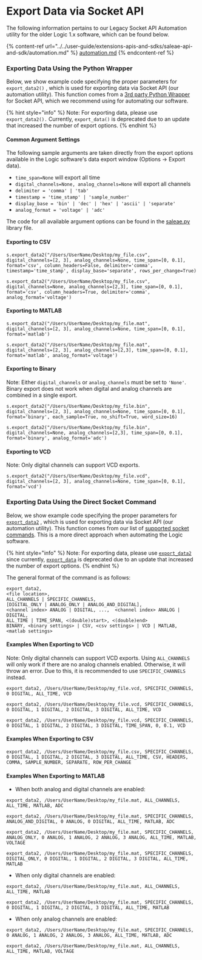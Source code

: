 # Export Data via Socket API

The following information pertains to our Legacy Socket API Automation utility for the older Logic 1.x software, which can be found below.

{% content-ref url="../../user-guide/extensions-apis-and-sdks/saleae-api-and-sdk/automation.md" %}
[automation.md](../../user-guide/extensions-apis-and-sdks/saleae-api-and-sdk/automation.md)
{% endcontent-ref %}

### Exporting Data Using the Python Wrapper

Below, we show example code specifying the proper parameters for `export_data2()` , which is used for exporting data via Socket API (our automation utility). This function comes from a [3rd party Python Wrapper](https://github.com/ppannuto/python-saleae) for Socket API, which we recommend using for automating our software.

{% hint style="info" %}
Note: For exporting data, please use `export_data2().` Currently, `export_data()` is deprecated due to an update that increased the number of export options.
{% endhint %}

#### Common Argument Settings

The following sample arguments are taken directly from the export options available in the Logic software's data export window (Options -> Export data).

* `time_span=None` will export all time
* `digital_channels=None, analog_channels=None` will export all channels
* `delimiter = 'comma' | 'tab'`
* `timestamp = 'time_stamp' | 'sample_number'`
* `display_base = 'bin' | 'dec' | 'hex' | 'ascii' | 'separate'`
* `analog_format = 'voltage' | 'adc'`

The code for all available argument options can be found in the [saleae.py](https://github.com/ppannuto/python-saleae/blob/master/saleae/saleae.py) library file.

#### Exporting to CSV

`s.export_data2("/Users/UserName/Desktop/my_file.csv", digital_channels=[2, 3], analog_channels=None, time_span=[0, 0.1], format='csv', column_headers=False, delimiter='comma', timestamp='time_stamp', display_base='separate', rows_per_change=True)`

`s.export_data2("/Users/UserName/Desktop/my_file.csv", digital_channels=None, analog_channels=[2,3], time_span=[0, 0.1], format='csv', column_headers=True, delimiter='comma', analog_format='voltage')`

#### Exporting to MATLAB

`s.export_data2("/Users/UserName/Desktop/my_file.mat", digital_channels=[2, 3], analog_channels=None, time_span=[0, 0.1], format='matlab')`

`s.export_data2("/Users/UserName/Desktop/my_file.mat", digital_channels=[2, 3], analog_channels=[2,3], time_span=[0, 0.1], format='matlab', analog_format='voltage')`

#### Exporting to Binary

Note: Either `digital_channels` or `analog_channels` must be set to `'None'`. Binary export does not work when digital and analog channels are combined in a single export.

`s.export_data2("/Users/UserName/Desktop/my_file.bin", digital_channels=[2, 3], analog_channels=None, time_span=[0, 0.1], format='binary', each_sample=True, no_shift=True, word_size=16)`

`s.export_data2("/Users/UserName/Desktop/my_file.bin", digital_channels=None, analog_channels=[2,3], time_span=[0, 0.1], format='binary', analog_format='adc')`

#### Exporting to VCD

Note: Only digital channels can support VCD exports.

`s.export_data2("/Users/UserName/Desktop/my_file.vcd", digital_channels=[2, 3], analog_channels=None, time_span=[0, 0.1], format='vcd')`

### Exporting Data Using the Direct Socket Command

Below, we show example code specifying the proper parameters for [`export_data2`](https://github.com/saleae/SaleaeSocketApi/blob/master/Doc/Logic%20Socket%20API%20Users%20Guide.md#export-data-2) , which is used for exporting data via Socket API (our automation utility). This function comes from our list of [supported socket commands](https://github.com/saleae/SaleaeSocketApi/blob/master/Doc/Logic%20Socket%20API%20Users%20Guide.md). This is a more direct approach when automating the Logic software.

{% hint style="info" %}
Note: For exporting data, please use [`export_data2`](https://github.com/saleae/SaleaeSocketApi/blob/master/Doc/Logic%20Socket%20API%20Users%20Guide.md#export-data-2)  since currently, [`export_data`](https://github.com/saleae/SaleaeSocketApi/blob/master/Doc/Logic%20Socket%20API%20Users%20Guide.md#export-data-deprecated) is deprecated due to an update that increased the number of export options.
{% endhint %}

The general format of the command is as follows:

```
export_data2, 
<file location>, 
ALL_CHANNELS | SPECIFIC_CHANNELS, 
[DIGITAL_ONLY | ANALOG_ONLY | ANALOG_AND_DIGITAL],  
<channel index> ANALOG | DIGITAL, ...,  <channel index> ANALOG | DIGITAL,
ALL_TIME | TIME_SPAN, <(double)start>, <(double)end>
BINARY, <binary settings> | CSV, <csv settings> | VCD | MATLAB, <matlab settings>
```

#### Examples When Exporting to VCD

Note: Only digital channels can support VCD exports. Using `ALL_CHANNELS` will only work if there are no analog channels enabled. Otherwise, it will throw an error. Due to this, it is recommended to use `SPECIFIC_CHANNELS` instead.

`export_data2, /Users/UserName/Desktop/my_file.vcd, SPECIFIC_CHANNELS, 0 DIGITAL, ALL_TIME, VCD`

`export_data2, /Users/UserName/Desktop/my_file.vcd, SPECIFIC_CHANNELS, 0 DIGITAL, 1 DIGITAL, 2 DIGITAL, 3 DIGITAL, ALL_TIME, VCD`

`export_data2, /Users/UserName/Desktop/my_file.vcd, SPECIFIC_CHANNELS, 0 DIGITAL, 1 DIGITAL, 2 DIGITAL, 3 DIGITAL, TIME_SPAN, 0, 0.1, VCD`

#### Examples When Exporting to CSV

`export_data2, /Users/UserName/Desktop/my_file.csv, SPECIFIC_CHANNELS, 0 DIGITAL, 1 DIGITAL, 2 DIGITAL, 3 DIGITAL, ALL_TIME, CSV, HEADERS, COMMA, SAMPLE_NUMBER, SEPARATE, ROW_PER_CHANGE`

#### Examples When Exporting to MATLAB

* When both analog and digital channels are enabled:

`export_data2, /Users/UserName/Desktop/my_file.mat, ALL_CHANNELS, ALL_TIME, MATLAB, ADC`

`export_data2, /Users/UserName/Desktop/my_file.mat, SPECIFIC_CHANNELS, ANALOG_AND_DIGITAL, 0 ANALOG, 0 DIGITAL, ALL_TIME, MATLAB, ADC`

`export_data2, /Users/UserName/Desktop/my_file.mat, SPECIFIC_CHANNELS, ANALOG_ONLY, 0 ANALOG, 1 ANALOG, 2 ANALOG, 3 ANALOG, ALL_TIME, MATLAB, VOLTAGE`

`export_data2, /Users/UserName/Desktop/my_file.mat, SPECIFIC_CHANNELS, DIGITAL_ONLY, 0 DIGITAL, 1 DIGITAL, 2 DIGITAL, 3 DIGITAL, ALL_TIME, MATLAB`

* When only digital channels are enabled:

`export_data2, /Users/UserName/Desktop/my_file.mat, ALL_CHANNELS, ALL_TIME, MATLAB`

`export_data2, /Users/UserName/Desktop/my_file.mat, SPECIFIC_CHANNELS, 0 DIGITAL, 1 DIGITAL, 2 DIGITAL, 3 DIGITAL, ALL_TIME, MATLAB`

* When only analog channels are enabled:

`export_data2, /Users/UserName/Desktop/my_file.mat, SPECIFIC_CHANNELS, 0 ANALOG, 1 ANALOG, 2 ANALOG, 3 ANALOG, ALL_TIME, MATLAB, ADC`

`export_data2, /Users/UserName/Desktop/my_file.mat, ALL_CHANNELS, ALL_TIME, MATLAB, VOLTAGE`
